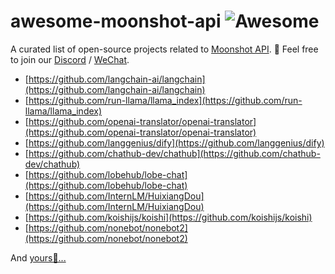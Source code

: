 # awesome-moonshot-api ![Awesome](https://cdn.rawgit.com/sindresorhus/awesome/d7305f38d29fed78fa85652e3a63e154dd8e8829/media/badge.svg)

A curated list of open-source projects related to [Moonshot API](https://platform.moonshot.cn/docs).
👋 Feel free to join our <a href="https://discord.gg/U73b5G6HSf" target="_blank">Discord</a> / <a href="https://platform.moonshot.cn/qrcode.png" target="_blank">WeChat</a>.

- [https://github.com/langchain-ai/langchain](https://github.com/langchain-ai/langchain)
- [https://github.com/run-llama/llama_index](https://github.com/run-llama/llama_index)
- [https://github.com/openai-translator/openai-translator](https://github.com/openai-translator/openai-translator)
- [https://github.com/langgenius/dify](https://github.com/langgenius/dify)
- [https://github.com/chathub-dev/chathub](https://github.com/chathub-dev/chathub)
- [https://github.com/lobehub/lobe-chat](https://github.com/lobehub/lobe-chat)
- [https://github.com/InternLM/HuixiangDou](https://github.com/InternLM/HuixiangDou)
- [https://github.com/koishijs/koishi](https://github.com/koishijs/koishi)
- [https://github.com/nonebot/nonebot2](https://github.com/nonebot/nonebot2)

And [yours🙏...]()
